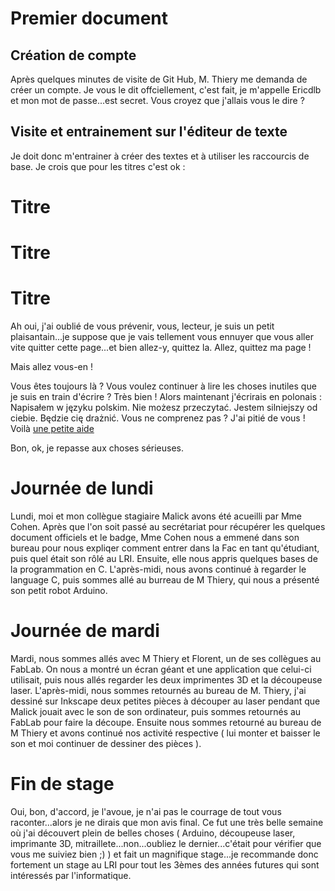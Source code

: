 # Premier document

## Création de compte

Après quelques minutes de visite de Git Hub, M. Thiery me demanda de créer un compte. Je vous le dit offciellement, c'est fait, je m'appelle Ericdlb et mon mot de passe...est secret. Vous croyez que j'allais vous le dire ?

## Visite et entrainement sur l'éditeur de texte

Je doit donc m'entrainer à créer des textes et à utiliser les raccourcis de base. Je crois que pour les titres c'est ok :

# Titre

# Titre

# Titre

Ah oui, j'ai oublié de vous prévenir, vous, lecteur, je suis un petit plaisantain...je suppose que je vais tellement vous ennuyer que vous aller vite quitter cette page...et bien allez-y, quittez la.
Allez, quittez ma page !

Mais allez vous-en !

Vous êtes toujours là ? Vous voulez continuer à lire les choses inutiles que je suis en train d'écrire ? Très bien ! Alors maintenant j'écrirais en polonais :
Napisałem w języku polskim. Nie możesz przeczytać. Jestem silniejszy od ciebie. Będzie cię drażnić.
Vous ne comprenez pas ? J'ai pitié de vous ! Voilà [une petite aide](https://translate.google.fr/?hl=fr)

Bon, ok, je repasse aux choses sérieuses.

# Journée de lundi

Lundi, moi et mon collègue stagiaire Malick avons été acueilli par Mme Cohen. Après que l'on soit passé au secrétariat pour récupérer les quelques document officiels et le badge, Mme Cohen nous a emmené dans son bureau pour nous expliqer comment entrer dans la Fac en tant qu'étudiant, puis quel était son rôlé au LRI. Ensuite, elle nous appris quelques bases de la programmation en C. L'après-midi, nous avons continué à regarder le language C, puis sommes allé au burreau de M Thiery, qui nous a présenté son petit robot Arduino.

# Journée de mardi

Mardi, nous sommes allés avec M Thiery et Florent, un de ses collègues au FabLab. On nous a montré un écran géant et une application que celui-ci utilisait, puis nous allés regarder les deux imprimentes 3D et la découpeuse laser. L'après-midi, nous sommes retournés au bureau de M. Thiery, j'ai dessiné sur Inkscape deux petites pièces à découper au laser pendant que Malick jouait avec le son de son ordinateur, puis sommes retournés au FabLab pour faire la découpe. Ensuite nous sommes retourné au bureau de M Thiery et avons continué nos activité respective ( lui monter et baisser le son et moi continuer de dessiner des pièces ).

# Fin de stage

Oui, bon, d'accord, je l'avoue, je n'ai pas le courrage de tout vous raconter...alors je ne dirais que mon avis final.
Ce fut une très belle semaine où j'ai découvert plein de belles choses ( Arduino, découpeuse laser, imprimante 3D, mitraillete...non...oubliez le dernier...c'était pour vérifier que vous me suiviez bien ;) ) et fait un magnifique stage...je recommande donc fortement un stage au LRI pour tout les 3èmes des années futures qui sont intéressés par l'informatique.
